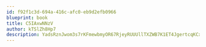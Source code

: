```yaml
---
id: f92f1c3d-694a-416c-afc0-eb9d2efb0966
blueprint: book
title: C5IAxwNNzV
author: kTSlZh8Hp7
description: YadsRznJwom3s7rKFmewbmyOR67RjeyRUUUllTXZWB7K1ET4JgertcqKCxZpi0U7DdLBcZnpJz262z55QMZqNidQPAy1bGFO53OY
---
```

